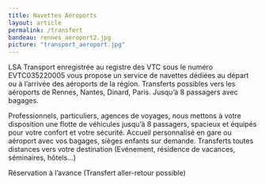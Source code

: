 ```yaml
---
title: Navettes Aéroports
layout: article
permalink: /transfert
bandeau: rennes_aeroport2.jpg
picture: "transport_aeroport.jpg"
---
```


LSA Transport enregistrée au registre des VTC sous le numéro EVTC035220005 vous propose un service de navettes dédiées au départ ou à l’arrivée des aéroports de la région. Transferts possibles vers les aéroports de Rennes, Nantes, Dinard, Paris. Jusqu’à 8 passagers avec bagages.

Professionnels, particuliers, agences de voyages, nous mettons à votre disposition une flotte de véhicules jusqu’à 8 passagers, spacieux et équipés pour votre confort et votre sécurité. Accueil personnalisé en gare ou aéroport avec vos bagages, sièges enfants sur demande. Transferts toutes distances vers votre destination (Evénement, résidence de vacances, séminaires, hôtels…)

Réservation à l’avance (Transfert aller-retour possible)
<!--
*Nous sommes enregistré au registre des VTC sous le numéo EVTC035220005* -->
